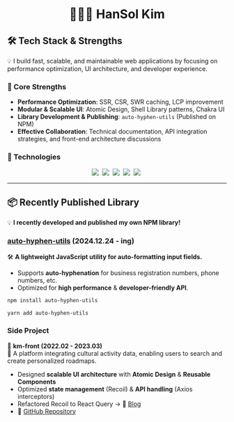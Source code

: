 <h1 align="center">
 👩🏻‍💻 HanSol Kim<br/>
</h1>

## 🛠 **Tech Stack & Strengths**  
💡 I build fast, scalable, and maintainable web applications by focusing on performance optimization, UI architecture, and developer experience.

### **🚀 Core Strengths**
- **Performance Optimization**: SSR, CSR, SWR caching, LCP improvement 
- **Modular & Scalable UI**: Atomic Design, Shell Library patterns, Chakra UI  
- **Library Development & Publishing**: `auto-hyphen-utils` (Published on NPM)  
- **Effective Collaboration**: Technical documentation, API integration strategies, and front-end architecture discussions   

### **🔧 Technologies**
<p align="center">
  <img src="https://img.shields.io/badge/JavaScript-F7DF1E?style=flat-square&logo=JavaScript&logoColor=black"/>&nbsp
  <img src="https://img.shields.io/badge/React-61DAFB?style=flat-square&logo=React&logoColor=black"/>&nbsp
  <img src="https://img.shields.io/badge/TypeScript-3178C6?style=flat-square&logo=TypeScript&logoColor=white"/>&nbsp
  <img src="https://img.shields.io/badge/Next.js-000000?style=flat-square&logo=Next.js&logoColor=white"/>&nbsp
  <img src="https://img.shields.io/badge/SWR-000000?style=flat-square&logo=vercel&logoColor=white"/>&nbsp
</p>

---

## 📦 **Recently Published Library**
💡 **I recently developed and published my own NPM library!**  

### **[auto-hyphen-utils](https://www.npmjs.com/package/auto-hyphen-utils) (2024.12.24 - ing)**
🛠 **A lightweight JavaScript utility for auto-formatting input fields.**  
- Supports **auto-hyphenation** for business registration numbers, phone numbers, etc.  
- Optimized for **high performance** & **developer-friendly API**.  

```sh
npm install auto-hyphen-utils
```
```sh
yarn add auto-hyphen-utils
```

### **Side Project**

🚀 **km-front (2022.02 - 2023.03)** <br/>
📌 A platform integrating cultural activity data, enabling users to search and create personalized roadmaps. 
- Designed **scalable UI architecture** with **Atomic Design** & **Reusable Components**  
- Optimized **state management** (Recoil) & **API handling** (Axios interceptors)  
- Refactored Recoil to React Query → 📄 [Blog](https://velog.io/@kimhan0421/React%EC%97%90%EC%84%9C-API-%EB%8D%B0%EC%9D%B4%ED%84%B0%EB%A5%BC-%EA%B0%80%EC%A0%B8%EC%98%A4%EB%8A%94-%EB%B0%A9%EB%B2%95-Recoil-vs.-React-Query)
- 🔗 [GitHub Repository](https://github.com/teamesa/km-front)
